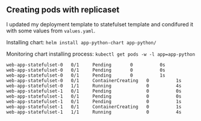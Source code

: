 ## Creating pods with replicaset

I updated my deployment template to statefulset template and condifured it with some values from `values.yaml`.

Installing chart:
`helm install app-python-chart app-python/`

Monitoring chart installing process:
`kubectl get pods -w -l app=app-python`

```
web-app-statefulset-0   0/1     Pending       0          0s
web-app-statefulset-0   0/1     Pending       0          0s
web-app-statefulset-0   0/1     Pending       0          1s
web-app-statefulset-0   0/1     ContainerCreating   0          1s
web-app-statefulset-0   1/1     Running             0          4s
web-app-statefulset-1   0/1     Pending             0          0s
web-app-statefulset-1   0/1     Pending             0          0s
web-app-statefulset-1   0/1     Pending             0          1s
web-app-statefulset-1   0/1     ContainerCreating   0          1s
web-app-statefulset-1   1/1     Running             0          4s
```

